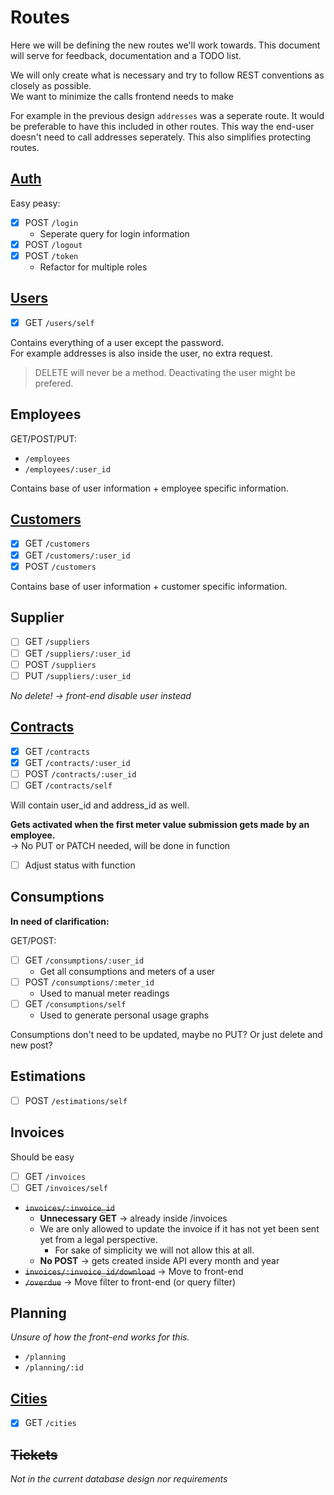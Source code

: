 # Routes

Here we will be defining the new routes we'll work towards.
This document will serve for feedback, documentation and a TODO list.

We will only create what is necessary and try to follow REST conventions as closely as possible.  
We want to minimize the calls frontend needs to make

For example in the previous design `addresses` was a seperate route. It would be preferable to have this included in other routes.
This way the end-user doesn't need to call addresses seperately. This also simplifies protecting routes.

## [Auth](auth.md)

Easy peasy:
- [X] POST `/login`
  - Seperate query for login information
- [X] POST `/logout`
- [X] POST `/token`
  - Refactor for multiple roles

## [Users](users.md)

- [X] GET `/users/self`

Contains everything of a user except the password.  
For example addresses is also inside the user, no extra request.

> DELETE will never be a method. Deactivating the user might be prefered.

## Employees

GET/POST/PUT:  
- `/employees`
- `/employees/:user_id`

Contains base of user information + employee specific information.

## [Customers](customers.md)

- [X] GET `/customers`
- [X] GET `/customers/:user_id`
- [X] POST `/customers`

Contains base of user information + customer specific information.

## Supplier

- [ ] GET `/suppliers`
- [ ] GET `/suppliers/:user_id`
- [ ] POST `/suppliers`
- [ ] PUT `/suppliers/:user_id`

*No delete! -> front-end disable user instead*

## [Contracts](customers.md)

- [X] GET `/contracts`
- [X] GET `/contracts/:user_id`
- [ ] POST `/contracts/:user_id`
- [ ] GET `/contracts/self`

Will contain user_id and address_id as well.

**Gets activated when the first meter value submission gets made by an employee.**  
-> No PUT or PATCH needed, will be done in function
- [ ] Adjust status with function

## Consumptions

**In need of clarification:**

GET/POST:
- [ ] GET `/consumptions/:user_id`
  - Get all consumptions and meters of a user
- [ ] POST `/consumptions/:meter_id`
  - Used to manual meter readings
- [ ] GET `/consumptions/self`
  - Used to generate personal usage graphs

Consumptions don't need to be updated, maybe no PUT?
Or just delete and new post?

## Estimations

- [ ] POST `/estimations/self`

## Invoices

Should be easy
- [ ] GET `/invoices`
- [ ] GET `/invoices/self`

- ~~`invoices/:invoice_id`~~
  - **Unnecessary GET** -> already inside /invoices
  - We are only allowed to update the invoice if it has not yet been sent yet from a legal perspective.
    - For sake of simplicity we will not allow this at all.
  - **No POST** -> gets created inside API every month and year
- ~~`invoices/:invoice_id/download`~~ -> Move to front-end
- ~~`/overdue`~~ -> Move filter to front-end (or query filter)

## Planning

*Unsure of how the front-end works for this.*
- `/planning`
- `/planning/:id`

## [Cities](city.md)

- [X] GET `/cities`

## ~~Tickets~~

*Not in the current database design nor requirements*
